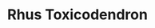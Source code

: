 ---
title: Rhus Toxicodendron
slug: rhus_toxicodendron
category: general
cirillic: Рус токсикодендрон
base_description: Семейство Сумаховые
image: rhus-tox.jpg
miasm: Псора, Туберкулез
group: 

description:
  - Психическое перенапряжение. 
  - Чрезмерная умственная и физическая нагрузка. 
  - Сидячий образ жизни. 
  - Психическое возбуждение.
  - Сфера действий: кожа, ЦНС, ЖКТ, мочеполовая система, мышцы, глаза, кровь
  - Главное лекарство при ревматоидном артрите и ревматической лихорадке
  - Грипп
  - Для спортивных травм разного рода, всех травм суставов, для воспаления сухожилий, растяжения голеностопа, теннисного локтя и т.д.

symptoms:
  common:
    - 
  mental:
    -
  particular:
    -

modalities:
  deterioration:
    - В начале движения
    - Сидение в помещении
    - Отдых
    - Ночью
    - От холода
    - Интенсивная умственная работа
    - Сырость и промокание

  improvement:
    - Движение
    - Лежа
    - От еды
    - От тепла и теплых вещей
    - От жары
    - От горячих ванн
    - От массажа
    - От мануальной террапии

keywords:
  - Чем больше движения, тем становится лучше
  - Жжение языка
  - Боли часто односторонние и отделены друг от друга, возникают последовательно
  - Многие симптомы лучше, когда наступает буря, особенно гроза с молниями
  - Яркая периодичность ухудшений (раз в год)
  - Боли в затылке и загривке, распространяющиеся сзади от шеи вперед по голове
  - Скованность тела
  - Красный кончик языка
  
keywords_images: 
  - rhus-tox_key-1.png
keywords_captions:

characteristic: |
  Пациент Rhus tox. жаждет физических нагрузок. Это качки, спортсмены, им лучше от серьёзных физических нагрузок и они этим гордятся. Под этим слоем возможна Calcarea carb.. Они любят перегрузки именно физические.
    Часто это трудяги в портах или складские грузчики, и у них, естественно, проблемы со спиной. Огромное разнообразие проблем со спиной, скованности в спине, лучше от грелки, от массажа, от мануальной терапии и диатермии. Всё это Rhus tox.
    Если от движения хуже, это Bryonia. Она хочет, чтобы мануальный терапевт держал руку, надавливал на больное место; а хочет, Rhus tox. чтобы растирали, похрустели, хочет слышать хруст, и чтобы было много движения.
    
    Им не сидится на месте, хочется свободно двигаться, потому что всё их существо иначе чувствует скованность, даже на душевном уровне: им нужно постепенно разогреться к беседе, без этого они скованы.
    Они уязвимы к сырой погоде, сырость пронизывает и сковывает их. Артрит с
    повышением температуры и скованностью – ключ.
    Ухудшение по утрам. Утром всегда всё сковано и нужен очень горячий душ.

  А что это за люди по душевному складу? Витальные, сильные, приземлённые, практичные. Первое, что вводит их в трудности, это их склонность перетруждаться. На всех уровнях – умственном, эмоциональном и физическом. Такой может быть этиология Rhus tox. В чем-то его психологическая картина сходна с Calcarea carb.: чрезмерные
    нагрузки, чрезмерное беспокойство, гиперответственность, приземлённость, практичность.
    Один из главных факторов такого перегруза – беспокойство. Они беспокоятся обо всём. Чтобы всё было правильно, вовремя, и то и другое, за всех. Они ко всему подходят серьёзно, они смотрят далеко в будущее и заранее беспокоятся, что надо успеть сделать.
    У Rhus tox. акцент на физическом уровне, они впахивают физически. Если здоровая Calcarea carb. станет так впахивать на тяжелом труде, у нее появится тенденция войти в состояние Rhus tox.
    Частью такого перегруза может быть физическая травма, после которой они так и не пришли в себя. Особенно травмы от поднятия тяжестей в области суставов и мышц.
    Грузчики в порту, целыми днями тягающие тяжеленные ящики вверх и вниз.
    Матери, бесперывно поднимающие младенцев, коляски, сумки с продуктами и прочее, прочее. Они приходят в состояние, когда уже неспособны расслабиться, потому что их мышцы забиты и голова тоже забита привычкой обо всём беспокоиться.
    Беспокойство и неспособность расслабиться находит выражение в физическом напряжении (начиная с шеи и плечевого пояса) и бессоннице. Лежат ночью и не могут расслабиться, думают, думают о том, что необходимо успеть, а времени нет.
    
    Постоянно как ходят по лезвию. На ранних стадиях они были витальные, из беспокойства перегружали себя, но умели и расслабляться, а дальше, нагружая себя всё больше и больше, приходят к неспособности расслабиться, бессоннице, взвинчиваются всё больше и больше. И так по кругу. Напряжение нарастает. Человек теряет гибкость, живость.

characteristic_images: 
characteristic_captions:

  
custom_blocks:
  - title:
    image:
    alt:
    content: |

personality: |
personality_images:
personality_captions:

sources:
  - text: Клиника классической гомеопатии им. С.Ганемана
    url: https://homeopat-classic.ru/rus-toksikodendron-v-materiya-medika-merfi  
---